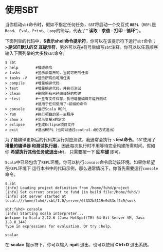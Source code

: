 使用SBT
================================================================================
当你启动`sbt`命令时，假如不指定任何任务，`SBT`将启动一个交互式 **`REPL`**（`REPL`是`Read`、
`Eval`、`Print`、`Loop`的简写，代表了“ **读取 - 求值 - 打印 - 循环**”）。

下面列举的代码中，**$表示shell命令提示符**，你可以在该提示符下运行`sbt`命令；**>是SBT默认的交
互提示符**，另外可以在`#`符号后编写`sbt`注释。你可以以任意顺序输入下面列举的大多数`sbt`命令。
```shell
$ sbt
> help        #描述命令
> tasks       #显示最常用的，当前可用的任务
> tasks -V    #显示所有的可用任务
> compile     #增量编译代码
> test        #增量编译代码，并执行测试
> clean       #删除所有已经编译好的构建
> ~test       #一旦有文件保存，执行增量编译并运行测试
              #适用于任何使用了~前缀的命令
> console     #运行Scala REPL
> run         #执行项目的某一主程序
> show x      #显示变量x的定义
> eclipse     #生成Eclipse项目文件
> exit        #退出REPL（也可以通过control-d的方式退出）
```
为了能编译更新后的代码并运行对应测试，我通常会执行 **~test命令**。`SBT`使用了 **增量的编译器
和测试执行器**，因此每次执行时不用等待完全构建所需时间。假如你 **希望执行其他任务或退出sbt**，
只需要按一下 **回车键** 即可。

`Scala`中已经包含了`REPL`环境，你可以执行`console`命令启动该环境。如果你希望在`REPL`环境下
运行本书中的代码示例，那么通常情况下，你首先需要运行`console`命令。
```shell
$ sbt
[info] Loading project definition from /home/fuhd/project
[info] Set current project to fuhd (in build file:/home/fuhd/)
[info] sbt server started at local:///home/fuhd/.sbt/1.0/server/6f332b3119e0d33cf2c9/sock

sbt:fuhd> console
[info] Starting scala interpreter...
Welcome to Scala 2.12.6 (Java HotSpot(TM) 64-Bit Server VM, Java 1.8.0_144).
Type in expressions for evaluation. Or try :help.

scala>
```
在 **scala>** 提示符下，你可以输入 **:quit** 退出，也可以使用 **Ctrl+D** 退出系统。

